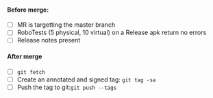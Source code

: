 #### Before merge:
- [ ] MR is targetting the master branch
- [ ] RoboTests (5 physical, 10 virtual) on a Release apk return no errors
- [ ] Release notes present

#### After merge
- [ ] ``git fetch``
- [ ] Create an annotated and signed tag: ``git tag -sa``
- [ ] Push the tag to git:``git push --tags``
